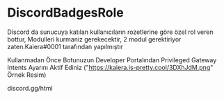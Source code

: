 # DiscordBadgesRole
Discord da sunucuya katılan kullanıcıların rozetlerine göre özel rol veren bottur, Modulleri kurmaniz gerekecektir, 2 modul gerektiriyor zaten.Kaiera#0001 tarafından yapılmıştır

Kullanmadan Önce Botunuzun Developer Portalından Privileged Gateway Intents Ayarını Aktif Ediniz  ("https://kaiera.is-pretty.cool/3DXhJdM.png" Örnek Resim)

discord.gg/html
